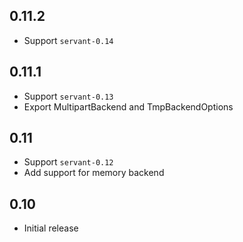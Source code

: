 0.11.2
------

- Support `servant-0.14`

0.11.1
------

- Support `servant-0.13`
- Export MultipartBackend and TmpBackendOptions

0.11
----

- Support `servant-0.12`
- Add support for memory backend

0.10
----

- Initial release
